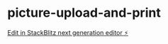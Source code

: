 # picture-upload-and-print

[Edit in StackBlitz next generation editor ⚡️](https://stackblitz.com/~/github.com/sean2442/picture-upload-and-print)